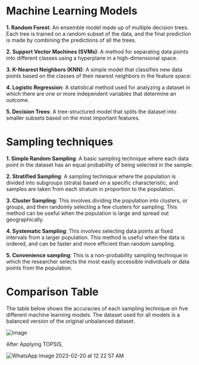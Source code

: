 # Machine Learning Models

**1. Random Forest**: An ensemble model made up of multiple decision trees. Each tree is trained on a random subset of the data, and the final prediction is made by combining the predictions of all the trees.

**2. Support Vector Machines (SVMs)**: A method for separating data points into different classes using a hyperplane in a high-dimensional space. 

**3. K-Nearest Neighbors (KNN)**: A simple model that classifies new data points based on the classes of their nearest neighbors in the feature space. 

**4. Logistic Regression**: A statistical method used for analyzing a dataset in which there are one or more independent variables that determine an outcome.

**5. Decision Trees**: A tree-structured model that splits the dataset into smaller subsets based on the most important features. 

# Sampling techniques

**1. Simple Random Sampling**: A basic sampling technique where each data point in the dataset has an equal probability of being selected in the sample.

**2. Stratified Sampling**: A sampling technique where the population is divided into subgroups (strata) based on a specific characteristic, and samples are taken from each stratum in proportion to the population.

**3. Cluster Sampling**: This involves dividing the population into clusters, or groups, and then randomly selecting a few clusters for sampling. This method can be useful when the population is large and spread out geographically.

**4. Systematic Sampling**: This involves selecting data points at fixed intervals from a larger population. This method is useful when the data is ordered, and can be faster and more efficient than random sampling.

**5. Convenience sampling**: This is a non-probability sampling technique in which the researcher selects the most easily accessible individuals or data points from the population. 

# Comparison Table

The table below shows the accuracies of each sampling technique on five different machine learning models. The dataset used for all models is a balanced version of the original unbalanced dataset.

![image](https://user-images.githubusercontent.com/73791285/219968793-e37dc031-6c67-4b5e-9edd-225063abde78.png)

After Applying TOPSIS,

![WhatsApp Image 2023-02-20 at 12 22 57 AM](https://user-images.githubusercontent.com/73791285/219968927-e7a1410e-f0be-4c10-8caa-5db6bf9d6aff.jpeg)






